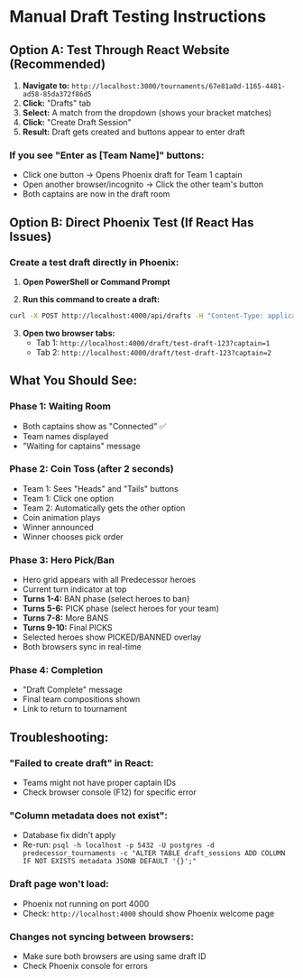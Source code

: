 # Manual Draft Testing Instructions

## Option A: Test Through React Website (Recommended)

1. **Navigate to:** `http://localhost:3000/tournaments/67e81a0d-1165-4481-ad58-85da372f86d5`
2. **Click:** "Drafts" tab
3. **Select:** A match from the dropdown (shows your bracket matches)
4. **Click:** "Create Draft Session"
5. **Result:** Draft gets created and buttons appear to enter draft

### If you see "Enter as [Team Name]" buttons:
- Click one button → Opens Phoenix draft for Team 1 captain
- Open another browser/incognito → Click the other team's button
- Both captains are now in the draft room

## Option B: Direct Phoenix Test (If React Has Issues)

### Create a test draft directly in Phoenix:

1. **Open PowerShell or Command Prompt**

2. **Run this command to create a draft:**
```bash
curl -X POST http://localhost:4000/api/drafts -H "Content-Type: application/json" -d "{\"draft_id\":\"test-draft-123\",\"tournament_id\":\"67e81a0d-1165-4481-ad58-85da372f86d5\",\"team1_id\":\"11111111-1111-1111-1111-111111111111\",\"team2_id\":\"22222222-2222-2222-2222-222222222222\",\"team1_captain_id\":\"aaaaaaaa-aaaa-aaaa-aaaa-aaaaaaaaaaaa\",\"team2_captain_id\":\"bbbbbbbb-bbbb-bbbb-bbbb-bbbbbbbbbbbb\"}"
```

3. **Open two browser tabs:**
   - Tab 1: `http://localhost:4000/draft/test-draft-123?captain=1`
   - Tab 2: `http://localhost:4000/draft/test-draft-123?captain=2`

## What You Should See:

### Phase 1: Waiting Room
- Both captains show as "Connected" ✅
- Team names displayed
- "Waiting for captains" message

### Phase 2: Coin Toss (after 2 seconds)
- Team 1: Sees "Heads" and "Tails" buttons
- Team 1: Click one option
- Team 2: Automatically gets the other option
- Coin animation plays
- Winner announced
- Winner chooses pick order

### Phase 3: Hero Pick/Ban
- Hero grid appears with all Predecessor heroes
- Current turn indicator at top
- **Turns 1-4:** BAN phase (select heroes to ban)
- **Turns 5-6:** PICK phase (select heroes for your team)
- **Turns 7-8:** More BANS
- **Turns 9-10:** Final PICKS
- Selected heroes show PICKED/BANNED overlay
- Both browsers sync in real-time

### Phase 4: Completion
- "Draft Complete" message
- Final team compositions shown
- Link to return to tournament

## Troubleshooting:

### "Failed to create draft" in React:
- Teams might not have proper captain IDs
- Check browser console (F12) for specific error

### "Column metadata does not exist":
- Database fix didn't apply
- Re-run: `psql -h localhost -p 5432 -U postgres -d predecessor_tournaments -c "ALTER TABLE draft_sessions ADD COLUMN IF NOT EXISTS metadata JSONB DEFAULT '{}';"`

### Draft page won't load:
- Phoenix not running on port 4000
- Check: `http://localhost:4000` should show Phoenix welcome page

### Changes not syncing between browsers:
- Make sure both browsers are using same draft ID
- Check Phoenix console for errors